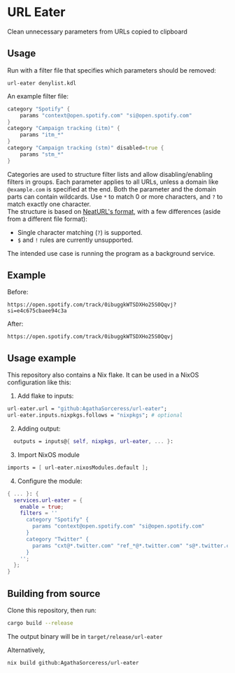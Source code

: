 # URL Eater
Clean unnecessary parameters from URLs copied to clipboard

## Usage
Run with a filter file that specifies which parameters should be removed:  
```
url-eater denylist.kdl
```
An example filter file:  
```d
category "Spotify" {
	params "context@open.spotify.com" "si@open.spotify.com"
}
category "Campaign tracking (itm)" {
	params "itm_*"
}
category "Campaign tracking (stm)" disabled=true {
	params "stm_*"
}
```
Categories are used to structure filter lists and allow disabling/enabling filters in groups. 
Each parameter applies to all URLs, unless a domain like `@example.com` is specified at the end. 
Both the parameter and the domain parts can contain wildcards. Use `*` to match 0 or more characters, and `?` to match exactly one character.  
The structure is based on [NeatURL's format](https://github.com/Smile4ever/Neat-URL/#default-blocked-parameters), with a few differences (aside from a different file format):  
- Single character matching (`?`) is supported.  
- `$` and `!` rules are currently unsupported.  

The intended use case is running the program as a background service.

## Example
Before:
```
https://open.spotify.com/track/0ibuggkWTSDXHo25S0Qqvj?si=e4c675cbaee94c3a
```
After:
```
https://open.spotify.com/track/0ibuggkWTSDXHo25S0Qqvj
```

## Usage example
This repository also contains a Nix flake. It can be used in a NixOS configuration like this:  
1. Add flake to inputs:
```nix
url-eater.url = "github:AgathaSorceress/url-eater";
url-eater.inputs.nixpkgs.follows = "nixpkgs"; # optional
```
2. Adding output: 
```nix
  outputs = inputs@{ self, nixpkgs, url-eater, ... }:
```
3. Import NixOS module
```nix
imports = [ url-eater.nixosModules.default ];
```
4. Configure the module:
```nix
{ ... }: {
  services.url-eater = {
    enable = true;
    filters = ''
      category "Spotify" {
      	params "context@open.spotify.com" "si@open.spotify.com"
      }
      category "Twitter" {
      	params "cxt@*.twitter.com" "ref_*@*.twitter.com" "s@*.twitter.com" "t@*.twitter.com" "twclid"
      }
    '';
  };
}
```

## Building from source
Clone this repository, then run:
```sh
cargo build --release
```
The output binary will be in `target/release/url-eater`  

Alternatively,
```sh
nix build github:AgathaSorceress/url-eater
```
